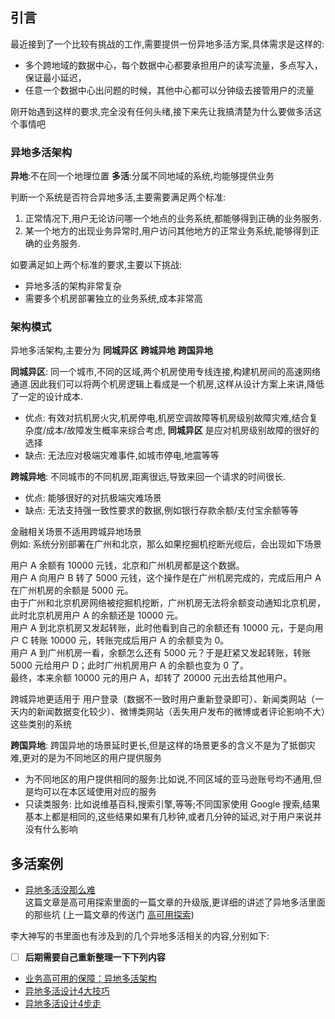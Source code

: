 ## 引言

最近接到了一个比较有挑战的工作,需要提供一份异地多活方案,具体需求是这样的:
* 多个跨地域的数据中心，每个数据中心都要承担用户的读写流量，多点写入，保证最小延迟，
* 任意一个数据中心出问题的时候，其他中心都可以分钟级去接管用户的流量

刚开始遇到这样的要求,完全没有任何头绪,接下来先让我搞清楚为什么要做多活这个事情吧

### 异地多活架构

**异地**:不在同一个地理位置
**多活**:分属不同地域的系统,均能够提供业务

判断一个系统是否符合异地多活,主要需要满足两个标准:
1. 正常情况下,用户无论访问哪一个地点的业务系统,都能够得到正确的业务服务.
2. 某一个地方的出现业务异常时,用户访问其他地方的正常业务系统,能够得到正确的业务服务.

如要满足如上两个标准的要求,主要以下挑战:
* 异地多活的架构非常复杂
* 需要多个机房部署独立的业务系统,成本非常高

### 架构模式

异地多活架构,主要分为 **同城异区**  **跨城异地**  **跨国异地**

**同城异区**: 同一个城市,不同的区域,两个机房使用专线连接,构建机房间的高速网络通道.因此我们可以将两个机房逻辑上看成是一个机房,这样从设计方案上来讲,降低了一定的设计成本.
  * 优点: 有效对抗机房火灾,机房停电,机房空调故障等机房级别故障灾难,结合复杂度/成本/故障发生概率来综合考虑, **同城异区** 是应对机房级别故障的很好的选择
  * 缺点: 无法应对极端灾难事件,如城市停电,地震等等

**跨城异地**: 不同城市的不同机房,距离很远,导致来回一个请求的时间很长.
  * 优点: 能够很好的对抗极端灾难场景
  * 缺点: 无法支持强一致性要求的数据,例如银行存款余额/支付宝余额等等

金融相关场景不适用跨城异地场景  
例如: 系统分别部署在广州和北京，那么如果挖掘机挖断光缆后，会出现如下场景

用户 A 余额有 10000 元钱，北京和广州机房都是这个数据。  
用户 A 向用户 B 转了 5000 元钱，这个操作是在广州机房完成的，完成后用户 A 在广州机房的余额是 5000 元。  
由于广州和北京机房网络被挖掘机挖断，广州机房无法将余额变动通知北京机房，此时北京机房用户 A 的余额还是 10000 元。  
用户 A 到北京机房又发起转账，此时他看到自己的余额还有 10000 元，于是向用户 C 转账 10000 元，转账完成后用户 A 的余额变为 0。  
用户 A 到广州机房一看，余额怎么还有 5000 元？于是赶紧又发起转账，转账 5000 元给用户 D；此时广州机房用户 A 的余额也变为 0 了。  
最终，本来余额 10000 元的用户 A，却转了 20000 元出去给其他用户。  

跨城异地更适用于 用户登录（数据不一致时用户重新登录即可）、新闻类网站（一天内的新闻数据变化较少）、微博类网站（丢失用户发布的微博或者评论影响不大）这些类别的系统

**跨国异地**: 跨国异地的场景延时更长,但是这样的场景更多的含义不是为了抵御灾难,更对的是为不同地区的用户提供服务
* 为不同地区的用户提供相同的服务:比如说,不同区域的亚马逊账号均不通用,但是均可以在本区域使用对应的服务  
* 只读类服务: 比如说维基百科,搜索引擎,等等;不同国家使用 Google 搜索,结果基本上都是相同的,这些结果如果有几秒钟,或者几分钟的延迟,对于用户来说并没有什么影响  

## 多活案例

* [异地多活没那么难](https://blog.csdn.net/javahongxi/article/details/79500861)  
这篇文章是高可用探索里面的一篇文章的升级版,更详细的讲述了异地多活里面的那些坑
(上一篇文章的传送门 [高可用探索](https://github.com/hello8817/codingThought/blob/master/挑战架构/高可用/高可用探索.md))

李大神写的书里面也有涉及到的几个异地多活相关的内容,分别如下:
- [ ] **后期需要自己重新整理一下下列内容**


* [业务高可用的保障：异地多活架构](https://www.jianshu.com/p/aa9e7daacb06)
* [异地多活设计4大技巧](https://www.jianshu.com/p/f2e5f84bd528)
* [异地多活设计4步走](https://www.jianshu.com/p/34962f317749)
